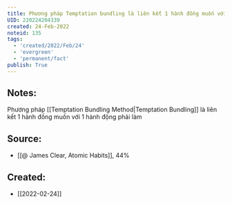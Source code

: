 ```yaml
---
title: Phương pháp Temptation bundling là liên kết 1 hành đồng muốn với 1 hành động phải làm
UID: 220224204339
created: 24-Feb-2022
noteid: 135
tags:
  - 'created/2022/Feb/24'
  - 'evergreen'
  - 'permanent/fact'
publish: True
---
```

## Notes:
Phương pháp [[Temptation Bundling Method|Temptation Bundling]] là liên kết 1 hành đồng muốn với 1 hành động phải làm

## Source:
- [[@ James Clear, Atomic Habits]], 44%




## Created:
- [[2022-02-24]]
